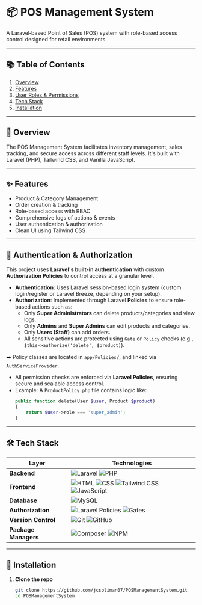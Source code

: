 # 📦 POS Management System

A Laravel‑based Point of Sales (POS) system with role-based access control designed for retail environments.

---

## 📚 Table of Contents

1. [Overview](#overview)  
2. [Features](#features)  
3. [User Roles & Permissions](#user-roles--permissions)  
4. [Tech Stack](#️-tech-stack)  
5. [Installation](#installation)  

---

## 📖 Overview

The POS Management System facilitates inventory management, sales tracking, and secure access across different staff levels. It's built with Laravel (PHP), Tailwind CSS, and Vanilla JavaScript.

---

## ✨ Features

- Product & Category Management  
- Order creation & tracking  
- Role-based access with RBAC  
- Comprehensive logs of actions & events  
- User authentication & authorization  
- Clean UI using Tailwind CSS  

---

## 🔐 Authentication & Authorization

This project uses **Laravel's built-in authentication** with custom **Authorization Policies** to control access at a granular level.

- **Authentication**: Uses Laravel session-based login system (custom login/register or Laravel Breeze, depending on your setup).
- **Authorization**: Implemented through Laravel **Policies** to ensure role-based actions such as:
  - Only **Super Administrators** can delete products/categories and view logs.
  - Only **Admins** and **Super Admins** can edit products and categories.
  - Only **Users (Staff)** can add orders.
  - All sensitive actions are protected using `Gate` or `Policy` checks (e.g., `$this->authorize('delete', $product)`).

➡️ Policy classes are located in `app/Policies/`, and linked via `AuthServiceProvider`.

- All permission checks are enforced via **Laravel Policies**, ensuring secure and scalable access control.
- Example: A `ProductPolicy.php` file contains logic like:
  ```php
  public function delete(User $user, Product $product)
  {
      return $user->role === 'super_admin';
  }

---

## 🛠️ Tech Stack

| Layer              | Technologies |
|--------------------|--------------|
| **Backend**        | ![Laravel](https://img.shields.io/badge/Laravel-FF2D20?style=for-the-badge&logo=laravel&logoColor=white) ![PHP](https://img.shields.io/badge/PHP-777BB4?style=for-the-badge&logo=php&logoColor=white) |
| **Frontend**       | ![HTML](https://img.shields.io/badge/HTML5-E34F26?style=for-the-badge&logo=html5&logoColor=white) ![CSS](https://img.shields.io/badge/CSS3-1572B6?style=for-the-badge&logo=css3&logoColor=white) ![Tailwind CSS](https://img.shields.io/badge/Tailwind_CSS-38B2AC?style=for-the-badge&logo=tailwind-css&logoColor=white) ![JavaScript](https://img.shields.io/badge/JavaScript-F7DF1E?style=for-the-badge&logo=javascript&logoColor=black) |
| **Database**       | ![MySQL](https://img.shields.io/badge/MySQL-005C84?style=for-the-badge&logo=mysql&logoColor=white) |
| **Authorization** | ![Laravel Policies](https://img.shields.io/badge/Laravel_Policies-6D28D9?style=for-the-badge&logo=laravel&logoColor=white) ![Gates](https://img.shields.io/badge/Gates-FF9F00?style=for-the-badge&logo=laravel&logoColor=white) |
| **Version Control**| ![Git](https://img.shields.io/badge/Git-F05032?style=for-the-badge&logo=git&logoColor=white) ![GitHub](https://img.shields.io/badge/GitHub-121013?style=for-the-badge&logo=github&logoColor=white) |
| **Package Managers** | ![Composer](https://img.shields.io/badge/Composer-885630?style=for-the-badge&logo=composer&logoColor=white) ![NPM](https://img.shields.io/badge/NPM-CB3837?style=for-the-badge&logo=npm&logoColor=white) |

---

## 🧰 Installation

1. **Clone the repo**  
   ```bash
   git clone https://github.com/jcsoliman07/POSManagementSystem.git
   cd POSManagementSystem
